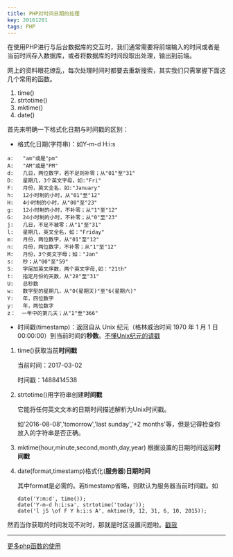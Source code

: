 ```yaml
---
title: PHP对时间日期的处理
key: 20161201
tags: PHP
---
```


在使用PHP进行与后台数据库的交互时，我们通常需要将前端输入的时间或者是当前时间存入数据库，或者将数据库的时间段取出处理，输出到前端。

网上的资料眼花缭乱，每次处理时间时都要去重新搜索，其实我们只需掌握下面这几个常用的函数。

 1. time()
 2. strtotime()
 3. mktime()
 4. date()

<!--more-->

首先来明确一下格式化日期与时间戳的区别：

 - 格式化日期(字符串)：如Y-m-d H:i:s

~~~
a:   "am"或是"pm"  
A:   "AM"或是"PM" 
d:   几日，两位数字，若不足则补零；从"01"至"31"  
D:   星期几，3个英文字母，如:"Fri"  
F:   月份，英文全名，如:"January"  
h:   12小时制的小时，从"01"至"12"  
H:   4小时制的小时，从"00"至"23"  
g:   12小时制的小时，不补零；从"1"至"12"  
G:   24小时制的小时，不补零；从"0"至"23"  
j:   几日，不足不被零；从"1"至"31"  
l:   星期几，英文全名，如："Friday"  
m:   月份，两位数字，从"01"至"12"  
n:   月份，两位数字，不补零；从"1"至"12"  
M:   月份，3个英文字母；如："Jan"  
s:   秒；从"00"至"59"  
S:   字尾加英文序数，两个英文字母,如："21th" 
t:   指定月份的天数，从"28"至"31"  
U:   总秒数  
w:   数字型的星期几，从"0(星期天)"至"6(星期六)" 
Y:   年，四位数字  
y:   年，两位数字  
z：  一年中的第几天；从"1"至"366"
~~~

 - 时间戳(timestamp)：返回自从 Unix 纪元（格林威治时间 1970 年 1 月 1 日 00:00:00）到当前时间的**秒数**。[不懂Unix纪元的请戳](http://developer.51cto.com/art/201508/488060.html)


1. time()获取当前**时间戳**

	当前时间：2017-03-02
	
	时间戳：1488414538

2. strtotime()用字符串创建**时间戳**

	它能将任何英文文本的日期时间描述解析为Unix时间戳。
	
	如'2016-08-08','tomorrow','last sunday','+2 months'等，但是记得检查你放入的字符串是否正确。

3. mktime(hour,minute,second,month,day,year) 根据设置的日期时间返回**时间戳**

4. date(format,timestamp)格式化(**服务器**)**日期时间**

	其中format是必需的。若timestamp省略，则默认为服务器当前时间戳。如
	
	~~~
	date('Y:m:d', time());
	date('Y-m-d h:i:sa', strtotime('today'));
	date('l jS \of F Y h:i:s A', mktime(9, 12, 31, 6, 10, 2015));
	~~~

然而当你获取的时间发现不对时，那就是时区设置问题啦。[戳我](http://blog.unvs.cn/archives/php-date-prc.html)

----------

[更多php函数的使用](http://www.w3school.com.cn/php/php_ref_date.asp)
